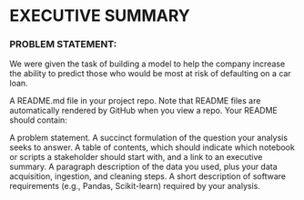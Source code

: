 # EXECUTIVE SUMMARY

### PROBLEM STATEMENT:

We were given the task of building a model to help the company increase the ability to predict those who would be most at risk of defaulting on a car loan. 

A README.md file in your project repo. Note that README files are automatically rendered by GitHub when you view a repo. Your README should contain:

A problem statement.
A succinct formulation of the question your analysis seeks to answer.
A table of contents, which should indicate which notebook or scripts a stakeholder should start with, and a link to an executive summary.
A paragraph description of the data you used, plus your data acquisition, ingestion, and cleaning steps.
A short description of software requirements (e.g., Pandas, Scikit-learn) required by your analysis.